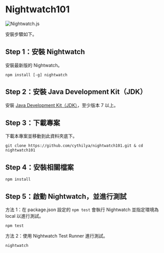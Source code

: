 # Nightwatch101
![Nightwatch.js](https://cythilya.github.io/assets/nightwatch101/nightwatch.png)

<!-- 教學請見[這裡](https://cythilya.github.io/tags/nightwatch101)。 -->

安裝步驟如下。

## Step 1：安裝 Nightwatch
安裝最新版的 Nightwatch。

```
npm install [-g] nightwatch
```

## Step 2：安裝 Java Development Kit（JDK）
安裝 [Java Development Kit（JDK）](http://www.oracle.com/technetwork/java/javase/downloads/jdk9-downloads-3848520.html)，至少版本 7 以上。

## Step 3：下載專案
下載本專案並移動到此資料夾底下。

```
git clone https://github.com/cythilya/nightwatch101.git & cd nightwatch101
```

## Step 4：安裝相關檔案
```
npm install
```

## Step 5：啟動 Nightwatch，並進行測試
方法 1：在 package.json 設定的 `npm test` 會執行 Nightwatch 並指定環境為 local 以進行測試。

```
npm test
```

方法 2：使用 Nightwatch Test Runner 進行測試。

```
nightwatch
```